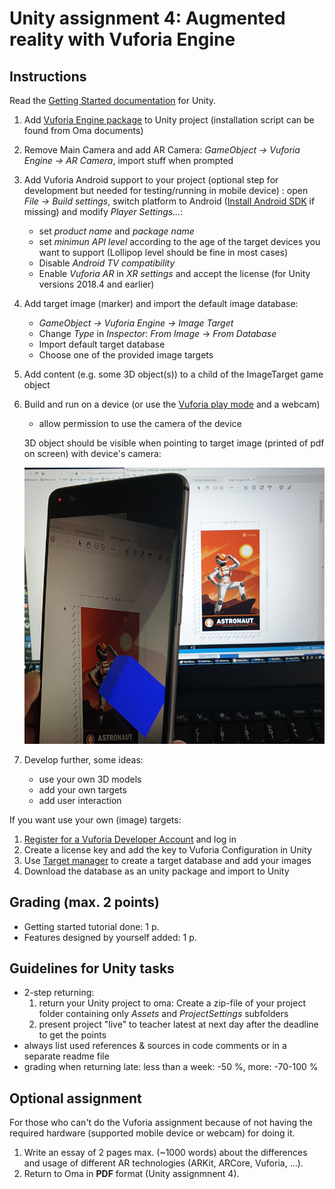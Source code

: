 # Unity assignment 4: Augmented reality with Vuforia Engine

## Instructions

Read the [Getting Started documentation](https://library.vuforia.com/articles/Training/getting-started-with-vuforia-in-unity.html) for Unity.

1. Add [Vuforia Engine package](https://library.vuforia.com/content/vuforia-library/en/articles/Solution/vuforia-engine-package-hosting-for-unity.html) to Unity project (installation script can be found from Oma documents)
1. Remove Main Camera and add AR Camera: _GameObject -> Vuforia Engine -> AR Camera_, import stuff when prompted
1. Add Vuforia Android support to your project (optional step for development but needed for testing/running in mobile device) : open _File -> Build settings_, switch platform to Android ([Install Android SDK](../assets/unity-android-sdk-install.png) if missing) and modify _Player Settings..._:
    - set _product name_ and _package name_
    - set _minimun API level_ according to the age of the target devices you want to support (Lollipop level should be fine in most cases)
    - Disable _Android TV compatibility_
    - Enable _Vuforia AR_ in _XR settings_ and accept the license (for Unity versions 2018.4 and earlier)
1. Add target image (marker) and import the default image database:
    - _GameObject -> Vuforia Engine -> Image Target_
    - Change _Type_ in _Inspector_: _From Image_ -> _From Database_
    - Import default target database
    - Choose one of the provided image targets
1. Add content (e.g. some 3D object(s)) to a child of the ImageTarget game object
1. Build and run on a device (or use the [Vuforia play mode](https://library.vuforia.com/content/vuforia-library/en/articles/Solution/vuforia-play-mode-in-unity.html) and a webcam)
    - allow permission to use the camera of the device

    3D object should be visible when pointing to target image (printed of pdf on screen) with device's camera:

    ![Example of running app](../assets/unity-vuforia-qs.jpg)

1. Develop further, some ideas:
   - use your own 3D models
   - add your own targets
   - add user interaction

If you want use your own (image) targets:

1. [Register for a Vuforia Developer Account](https://developer.vuforia.com/) and log in
2. Create a license key and add the key to Vuforia Configuration in Unity
3. Use [Target manager](https://developer.vuforia.com/vui/develop/databases) to create a target database and add your images
4. Download the database as an unity package and import to Unity

## Grading (max. 2 points)

- Getting started tutorial done: 1 p.
- Features designed by yourself added: 1 p.  

## Guidelines for Unity tasks

- 2-step returning:
  1. return your Unity project to oma: Create a zip-file of your project folder containing only _Assets_ and _ProjectSettings_ subfolders
  2. present project "live" to teacher latest at next day after the deadline to get the points
- always list used references & sources in code comments or in a separate readme file
- grading when returning late: less than a week: -50 %, more: -70-100 %

## Optional assignment

For those who can't do the Vuforia assignment because of not having the required hardware (supported mobile device or webcam) for doing it.

1. Write an essay of 2 pages max. (~1000 words) about the differences and usage of different AR technologies (ARKit, ARCore, Vuforia, ...).
2. Return to Oma in **PDF** format (Unity assignmnent 4).
